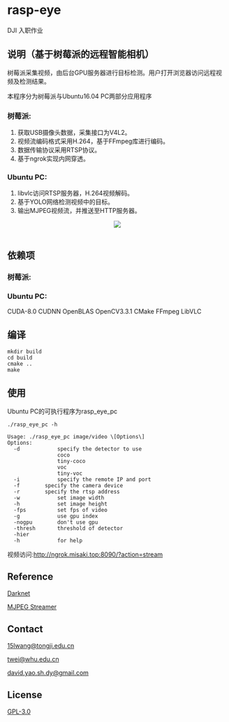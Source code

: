 # rasp-eye
DJI 入职作业

## 说明（基于树莓派的远程智能相机）
树莓派采集视频，由后台GPU服务器进行目标检测。用户打开浏览器访问远程视频及检测结果。

本程序分为树莓派与Ubuntu16.04 PC两部分应用程序

### 树莓派:
1) 获取USB摄像头数据，采集接口为V4L2。
2) 视频流编码格式采用H.264，基于FFmpeg库进行编码。
3) 数据传输协议采用RTSP协议。
4) 基于ngrok实现内网穿透。
### Ubuntu PC:
1) libvlc访问RTSP服务器，H.264视频解码。
2) 基于YOLO网络检测视频中的目标。
3) 输出MJPEG视频流，并推送至HTTP服务器。
<div align="center">
  <img src="https://github.com/w111liang222/rasp-eye/blob/master/images/flowchart.jpg"><br><br>
</div>



## 依赖项
### 树莓派:

### Ubuntu PC:
CUDA-8.0 CUDNN OpenBLAS OpenCV3.3.1 CMake FFmpeg LibVLC

## 编译
```shell
mkdir build
cd build
cmake ..
make
```

## 使用
Ubuntu PC的可执行程序为rasp_eye_pc
```shell
./rasp_eye_pc -h

Usage: ./rasp_eye_pc image/video \[Options\]
Options:
  -d            specify the detector to use
                coco
                tiny-coco
                voc
                tiny-voc
  -i            specify the remote IP and port
  -f 		specify the camera device
  -r		specify the rtsp address
  -w            set image width
  -h            set image height
  -fps          set fps of video
  -g            use gpu index
  -nogpu        don't use gpu
  -thresh       threshold of detector
  -hier
  -h            for help

```
视频访问:http://ngrok.misaki.top:8090/?action=stream

## Reference
[Darknet](https://pjreddie.com/darknet/)

[MJPEG Streamer](https://github.com/jacksonliam/mjpg-streamer)

## Contact
15lwang@tongji.edu.cn

twei@whu.edu.cn

david.yao.sh.dy@gmail.com


## License
[GPL-3.0](LICENSE)






